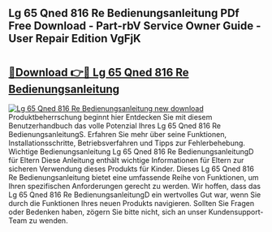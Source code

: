## Lg 65 Qned 816 Re Bedienungsanleitung PDf Free Download - Part-rbV Service Owner Guide - User Repair Edition VgFjK

# <h2><a href="http://df38l0y.blite.top/?on=Lg+65+Qned+816+Re+Bedienungsanleitung">🔗Download 👉🔴 Lg 65 Qned 816 Re Bedienungsanleitung</a></h2>

[![Lg 65 Qned 816 Re Bedienungsanleitung new download](https://i.imgur.com/lujVjoI.png)](http://df38l0y.blite.top/?on=Lg+65+Qned+816+Re+Bedienungsanleitung)
Produktbeherrschung beginnt hier Entdecken Sie mit diesem Benutzerhandbuch das volle Potenzial Ihres Lg 65 Qned 816 Re BedienungsanleitungS. Erfahren Sie mehr über seine Funktionen, Installationsschritte, Betriebsverfahren und Tipps zur Fehlerbehebung. Wichtige Bedienungsanleitung Lg 65 Qned 816 Re BedienungsanleitungD für Eltern Diese Anleitung enthält wichtige Informationen für Eltern zur sicheren Verwendung dieses Produkts für Kinder. Dieses Lg 65 Qned 816 Re Bedienungsanleitung bietet eine umfassende Reihe von Funktionen, um Ihren spezifischen Anforderungen gerecht zu werden. Wir hoffen, dass das Lg 65 Qned 816 Re BedienungsanleitungD ein wertvolles Gut war, wenn Sie durch die Funktionen Ihres neuen Produkts navigieren. Sollten Sie Fragen oder Bedenken haben, zögern Sie bitte nicht, sich an unser Kundensupport-Team zu wenden.

